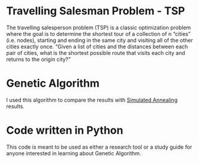 # Travelling Salesman Problem - TSP
The travelling salesperson problem (TSP) is a classic optimization problem where the goal is to determine the shortest tour of a collection 
of n “cities” (i.e. nodes), starting and ending in the same city and visiting all of the other cities exactly once.
“Given a list of cities and the distances between each pair of cities, what is the shortest possible route that visits each city and returns 
to the origin city?”

# Genetic Algorithm
I used this algorithm to compare the results with [Simulated Annealing](https://github.com/FawazQutami/Travelling-Salesman-Problem-Simulated-Annealing) results.

# Code written in Python
This code is meant to be used as either a research tool or a study guide for anyone interested in learning about Genetic Algorithm.

